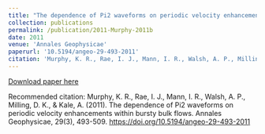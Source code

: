```yaml
---
title: "The dependence of Pi2 waveforms on periodic velocity enhancements within bursty bulk flows"
collection: publications
permalink: /publication/2011-Murphy-2011b
date: 2011
venue: 'Annales Geophysicae'
paperurl: '10.5194/angeo-29-493-2011'
citation: 'Murphy, K. R., Rae, I. J., Mann, I. R., Walsh, A. P., Milling, D. K., &amp; Kale, A. (2011). The dependence of Pi2 waveforms on periodic velocity enhancements within bursty bulk flows. Annales Geophysicae, 29(3), 493-509. https://doi.org/10.5194/angeo-29-493-2011'
---
```

[Download paper here](10.5194/angeo-29-493-2011)

Recommended citation: Murphy, K. R., Rae, I. J., Mann, I. R., Walsh, A. P., Milling, D. K., & Kale, A. (2011). The dependence of Pi2 waveforms on periodic velocity enhancements within bursty bulk flows. Annales Geophysicae, 29(3), 493-509. https://doi.org/10.5194/angeo-29-493-2011